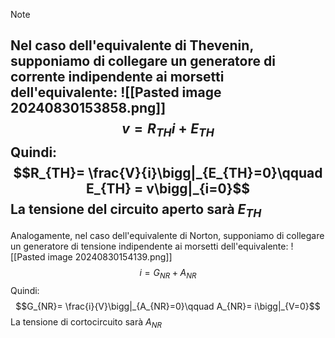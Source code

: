 >[!note]
>Nel caso dell'equivalente di Thevenin, supponiamo di collegare un generatore di corrente indipendente ai morsetti dell'equivalente:
>![[Pasted image 20240830153858.png]]
>$$v=R_{TH}i+E_{TH}$$
>Quindi: $$R_{TH}= \frac{V}{i}\bigg|_{E_{TH}=0}\qquad E_{TH} = v\bigg|_{i=0}$$
>La tensione del circuito aperto sarà $E_{TH}$
>---
>
>Analogamente, nel caso dell'equivalente di Norton, supponiamo di collegare un generatore di tensione indipendente ai morsetti dell'equivalente:
>![[Pasted image 20240830154139.png]]
>$$i=G_{NR}+A_{NR}$$
>Quindi: $$G_{NR}= \frac{i}{V}\bigg|_{A_{NR}=0}\qquad A_{NR}= i\bigg|_{V=0}$$
>La tensione di cortocircuito sarà $A_{NR}$

